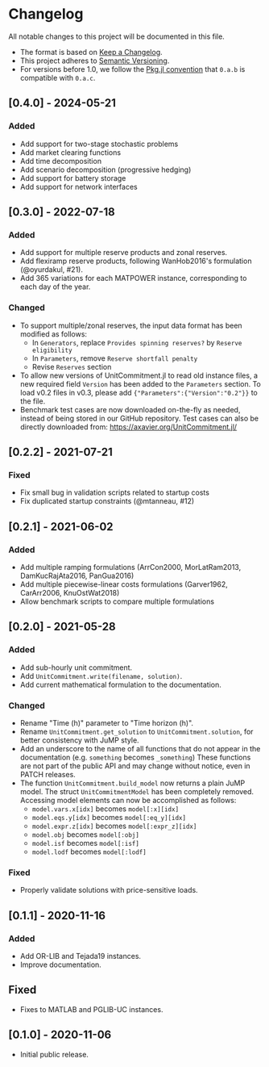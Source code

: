 # Changelog

All notable changes to this project will be documented in this file.

- The format is based on [Keep a Changelog][changelog].
- This project adheres to [Semantic Versioning][semver].
- For versions before 1.0, we follow the [Pkg.jl convention][pkjjl]
  that `0.a.b` is compatible with `0.a.c`.

[changelog]: https://keepachangelog.com/en/1.0.0/
[semver]: https://semver.org/spec/v2.0.0.html
[pkjjl]: https://pkgdocs.julialang.org/v1/compatibility/#compat-pre-1.0

## [0.4.0] - 2024-05-21
### Added
- Add support for two-stage stochastic problems
- Add market clearing functions
- Add time decomposition 
- Add scenario decomposition (progressive hedging)
- Add support for battery storage
- Add support for network interfaces

## [0.3.0] - 2022-07-18
### Added
- Add support for multiple reserve products and zonal reserves.
- Add flexiramp reserve products, following WanHob2016's formulation (@oyurdakul, #21).
- Add 365 variations for each MATPOWER instance, corresponding to each day of the year.

### Changed
- To support multiple/zonal reserves, the input data format has been modified as follows:
    - In `Generators`, replace `Provides spinning reserves?` by `Reserve eligibility`
    - In `Parameters`, remove `Reserve shortfall penalty`
    - Revise `Reserves` section
- To allow new versions of UnitCommitment.jl to read old instance files, a new required field `Version` has been added to the `Parameters` section. To load v0.2 files in v0.3, please add `{"Parameters":{"Version":"0.2"}}` to the file.
- Benchmark test cases are now downloaded on-the-fly as needed, instead of being stored in our GitHub repository. Test cases can also be directly downloaded from: https://axavier.org/UnitCommitment.jl/


## [0.2.2] - 2021-07-21
### Fixed
- Fix small bug in validation scripts related to startup costs
- Fix duplicated startup constraints (@mtanneau, #12)

## [0.2.1] - 2021-06-02
### Added
- Add multiple ramping formulations (ArrCon2000, MorLatRam2013, DamKucRajAta2016, PanGua2016)
- Add multiple piecewise-linear costs formulations (Garver1962, CarArr2006, KnuOstWat2018)
- Allow benchmark scripts to compare multiple formulations

## [0.2.0] - 2021-05-28
### Added
- Add sub-hourly unit commitment.
- Add `UnitCommitment.write(filename, solution)`.
- Add current mathematical formulation to the documentation.

### Changed
- Rename "Time (h)" parameter to "Time horizon (h)".
- Rename `UnitCommitment.get_solution` to `UnitCommitment.solution`, for better
  consistency with JuMP style.
- Add an underscore to the name of all functions that do not appear in the
  documentation (e.g. `something` becomes `_something`) These functions are not
  part of the public API and may change without notice, even in PATCH releases.
- The function `UnitCommitment.build_model` now returns a plain JuMP model. The
  struct `UnitCommitmentModel` has been completely removed. Accessing model
  elements can now be accomplished as follows:
    - `model.vars.x[idx]` becomes `model[:x][idx]`
    - `model.eqs.y[idx]` becomes `model[:eq_y][idx]`
    - `model.expr.z[idx]` becomes `model[:expr_z][idx]`
    - `model.obj` becomes `model[:obj]`
    - `model.isf` becomes `model[:isf]`
    - `model.lodf` becomes `model[:lodf]`

### Fixed
- Properly validate solutions with price-sensitive loads.

## [0.1.1] - 2020-11-16
### Added
- Add OR-LIB and Tejada19 instances.
- Improve documentation.

## Fixed
- Fixes to MATLAB and PGLIB-UC instances.

## [0.1.0] - 2020-11-06
- Initial public release.
